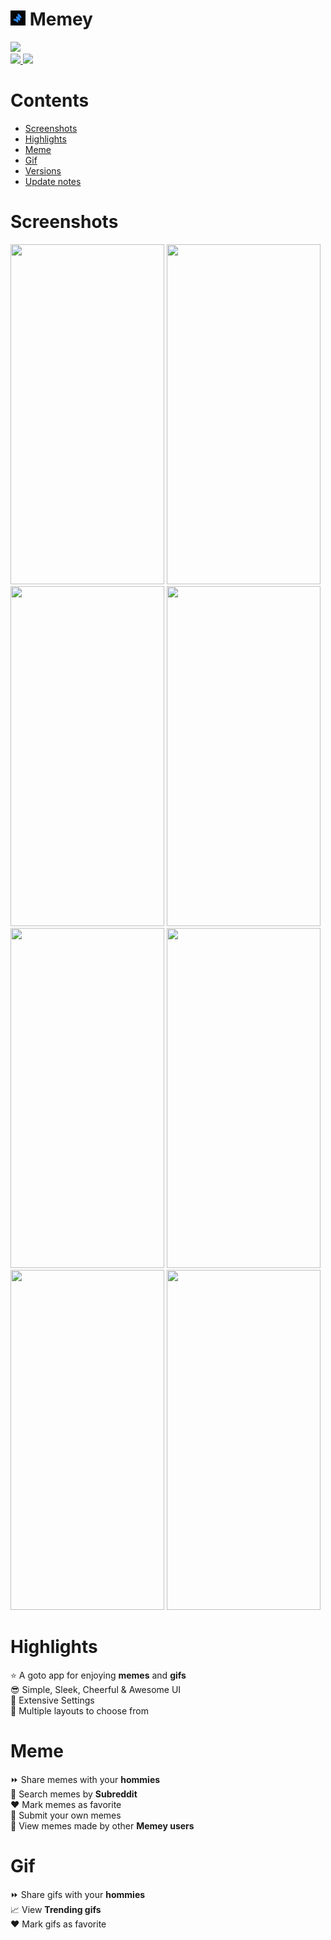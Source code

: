 # <img src="https://github.com/Hyouteki/Memey/blob/main/memey.png"  width="24" height="24">  Memey 

<a href="https://github.com/Hyouteki/Memey/raw/main/Memey.apk">
<img src="https://img.shields.io/badge/Click-to%20download%20the%20application-red"/> </a><br>
<a href="https://github.com/Hyouteki/Memey/blob/main/LICENSE.md">
<img src="https://img.shields.io/badge/License-MIT%20license-green"/> </a>

<a href="https://github.com/Hyouteki/Memey/releases/tag/Latest">
<img src="https://img.shields.io/badge/Latest%20release-%CE%BB-blue"/> </a> <br>

# Contents

- [Screenshots](#screenshots)
- [Highlights](#highlights)
- [Meme](#meme)
- [Gif](#gif)
- [Versions](https://github.com/Hyouteki/Memey/blob/main/versions.md)
- [Update notes](https://github.com/Hyouteki/Memey/blob/main/update-notes.md)

# Screenshots

<img 
src="https://github.com/Hyouteki/Memey/blob/main/versions/v%CE%BB/dump/random-meme-new.jpeg" width="246" height="544"> <img src="https://github.com/Hyouteki/Memey/blob/main/versions/v%CE%BB/dump/trending-gifs-new.jpeg" width="246" height="544"> <img src="https://github.com/Hyouteki/Memey/blob/main/versions/v%CE%BB/dump/search-memes-new.jpeg" width="246" height="544"> <img src="https://github.com/Hyouteki/Memey/blob/main/versions/v%CE%BB/dump/search-gifs-new.jpeg" width="246" height="544"> <img src="https://github.com/Hyouteki/Memey/blob/main/versions/v%CE%BB/dump/add-meme-new.jpeg" width="246" height="544"> <img src="https://github.com/Hyouteki/Memey/blob/main/versions/v%CE%BB/dump/single-meme-new.jpeg" width="246" height="544"> <img src="https://github.com/Hyouteki/Memey/blob/main/versions/v%CE%BB/dump/more-new.jpeg" width="246" height="544"> <img src="https://github.com/Hyouteki/Memey/blob/main/versions/v%CE%BB/dump/settings-new.jpeg" width="246" height="544"> 

# Highlights
⭐ A goto app for enjoying __memes__ and __gifs__<br>
😎 Simple, Sleek, Cheerful & Awesome UI<br>
💯 Extensive Settings<br>
📑 Multiple layouts to choose from

# Meme
⏩ Share memes with your __hommies__<br>
🔎 Search memes by __Subreddit__<br>
♥️ Mark memes as favorite<br>
📲 Submit your own memes<br>
🔭 View memes made by other __Memey users__<br>

# Gif
⏩ Share gifs with your __hommies__<br>
📈 View __Trending gifs__<br>
♥️ Mark gifs as favorite<br>
